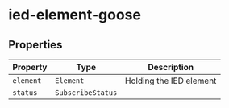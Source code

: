 # ied-element-goose

## Properties

| Property  | Type              | Description             |
|-----------|-------------------|-------------------------|
| `element` | `Element`         | Holding the IED element |
| `status`  | `SubscribeStatus` |                         |
